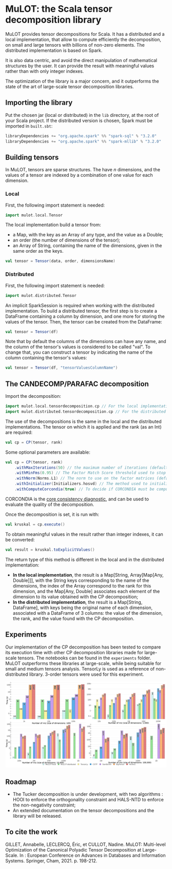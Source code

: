 # MuLOT: the Scala tensor decomposition library
MuLOT provides tensor decompositions for Scala. It has a distributed and a local implementation, that allow to compute efficiently the decomposition, on small and large tensors with billions of non-zero elements. The distributed implementation is based on Spark. 

It is also data centric, and avoid the direct manipulation of mathematical structures by the user. It can provide the result with meaningful values rather than with only integer indexes. 

The optimization of the library is a major concern, and it outperforms the state of the art of large-scale tensor decomposition libraries.

## Importing the library
Put the chosen jar (local or distributed) in the `lib` directory, at the root of your Scala project. If the distributed version is chosen, Spark must be imported in `built.sbt`:

```scala
libraryDependencies += "org.apache.spark" %% "spark-sql" % "3.2.0"
libraryDependencies += "org.apache.spark" %% "spark-mllib" % "3.2.0"
```

## Building tensors
In MuLOT, tensors are sparse structures. The have _n_ dimensions, and the values of a tensor are indexed by a combination of one value for each dimension.

### Local 
First, the following import statement is needed:
 ```scala
 import mulot.local.Tensor
 ```
The local implementation build a tensor from:
 - a Map, with the key as an Array of any type, and the value as a Double;
 - an order (the number of dimensions of the tensor);
 - an Array of String, containing the name of the dimensions, given in the same order as the keys.
```scala
val tensor = Tensor(data, order, dimensionsName)
```

### Distributed
First, the following import statement is needed:
```scala
import mulot.distributed.Tensor
```
An implicit SparkSession is required when working with the distributed implementation. 
To build a distributed tensor, the first step is to create a DataFrame containing a column by dimension, and one more for storing the values of the tensor. Then, the tensor can be created from the DataFrame:
```scala
val tensor = Tensor(df)
```
Note that by default the columns of the dimensions can have any name, and the column of the tensor's values is considered to be called "val". To change that, you can construct a tensor by indicating the name of the column containing the tensor's values:
```scala
val tensor = Tensor(df, "tensorValuesColumnName")
```

## The CANDECOMP/PARAFAC decomposition
Import the decomposition:
```scala
import mulot.local.tensordecomposition.cp // For the local implementation
import mulot.distributed.tensordecomposition.cp // For the distributed implementation
```

The use of the decompositions is the same in the local and the distributed implementations. The tensor on which it is applied and the rank (as an Int) are required:
```scala
val cp = CP(tensor, rank)
```
Some optional parameters are available:
```scala
val cp = CP(tensor, rank)
    .withMaxIterations(50) // the maximum number of iterations (default 25)
    .withMinFms(0.95) // The Factor Match Score threshold used to stop the iterations (default 0.99)
    .withNorm(Norms.L1) // The norm to use on the factor matrices (default L2)
    .withInitializer(Initializers.hosvd) // The method used to initialize the factor matrices (default gaussian)
    .withComputeCorcondia(true) // To decide if CORCONDIA must be computed on the result (default false)
```
CORCONDIA is the [core consistency diagnostic](https://analyticalsciencejournals.onlinelibrary.wiley.com/doi/pdf/10.1002/cem.801), and can be used to evaluate the quality of the decomposition. 

Once the decomposition is set, it is run with:
```scala
val kruskal = cp.execute()
```
To obtain meaningful values in the result rather than integer indexes, it can be converted:
```scala
val result = kruskal.toExplicitValues()
```
The return type of this method is different in the local and in the distributed implementation:
- **In the local implementation**, the result is a Map[String, Array[Map[Any, Double]]], with the String keys corresponding to the name of the dimensions, the index of the Array correspond to the rank for this dimension, and the Map[Any, Double] associates each element of the dimension to its value obtained with the CP decomposition;
- **In the distributed implementation**, the result is a Map[String, DataFrame], with keys being the original name of each dimension, associated with a DataFrame of 3 columns: the value of the dimension, the rank, and the value found with the CP decomposition.

## Experiments
Our implementation of the CP decomposition has been tested to compare its execution time with other CP decomposition libraries made for large-scale tensors. The notebooks can be found in the `experiments` folder. MuLOT outperforms these libraries at large-scale, while being suitable for small and medium tensors analysis. TensorLy is used as a reference of non-distributed library. 3-order tensors were used for this experiment. 

![Benchmark results](experiments/CPALS_benchmark_dim3.png?raw=true "Benchmark results")

## Roadmap
- The Tucker decomposition is under development, with two algorithms : HOOI to enforce the orthogonality constraint and HALS-NTD to enforce the non-negativity constraint;
- An extended documentation on the tensor decompositions and the library will be released.

## To cite the work
GILLET, Annabelle, LECLERCQ, Éric, et CULLOT, Nadine. MuLOT: Multi-level Optimization of the Canonical Polyadic Tensor Decomposition at Large-Scale. In : European Conference on Advances in Databases and Information Systems. Springer, Cham, 2021. p. 198-212.
